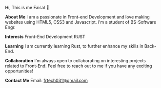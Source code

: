 Hi, This is me Faisal 👋

**About Me**
I am a passionate in Front-end Development and love making websites using HTML5, CSS3 and Javascript. i'm a student of BS-Software Engr.

**Interests**
Front-End Development 
RUST 

**Learning**
I am currently learning Rust, to further enhance my skills in Back-End.

**Collaboration**
I'm always open to collaborating on interesting projects related to Front-End. Feel free to reach out to me if you have any exciting opportunities!

**Contact Me**
Email: frtech031@gmail.com

